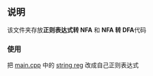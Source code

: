 ## 说明

该文件夹存放**正则表达式转 NFA** 和 **NFA 转 DFA**代码

### 使用

把 [main.cpp](./main.cpp#18) 中的 [string reg](./main.cpp#18) 改成自己正则表达式
